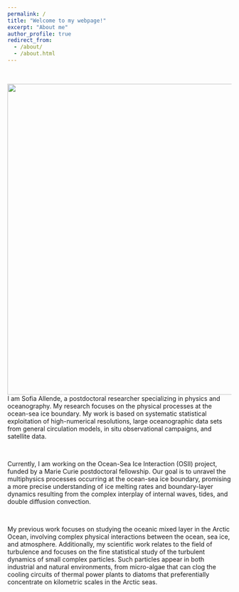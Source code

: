 ```yaml
---
permalink: /
title: "Welcome to my webpage!"
excerpt: "About me"
author_profile: true
redirect_from: 
  - /about/
  - /about.html
---
```


<div>
<br>
    <p>
      <img src="/images/20230412_SeaIceCover.jpg" width="700" align='right' />
     I am Sofia Allende, a postdoctoral researcher specializing in physics and oceanography. My research focuses on the physical processes at the ocean-sea ice boundary. My work is based on systematic statistical exploitation of high-numerical resolutions, large oceanographic data sets from general circulation models, in situ observational campaigns, and satellite data.
   </p>
   <br>
   <p>
    Currently, I am working on the Ocean-Sea Ice Interaction (OSII) project, funded by a Marie Curie postdoctoral fellowship. Our goal is to unravel the multiphysics processes occurring at the ocean-sea ice boundary, promising a more precise understanding of ice melting rates and boundary-layer dynamics resulting from the complex interplay of internal waves, tides, and double diffusion convection.
   </p>
   <br>
   <p>
    My previous work focuses on studying the oceanic mixed layer in the Arctic Ocean, involving complex physical interactions between the ocean, sea ice, and atmosphere. Additionally, my scientific work relates to the field of turbulence and focuses on the fine statistical study of the turbulent dynamics of small complex particles. Such particles appear in both industrial and natural environments, from micro-algae that can clog the cooling circuits of thermal power plants to diatoms that preferentially concentrate on kilometric scales in the Arctic seas. 
   </p>
</div>
